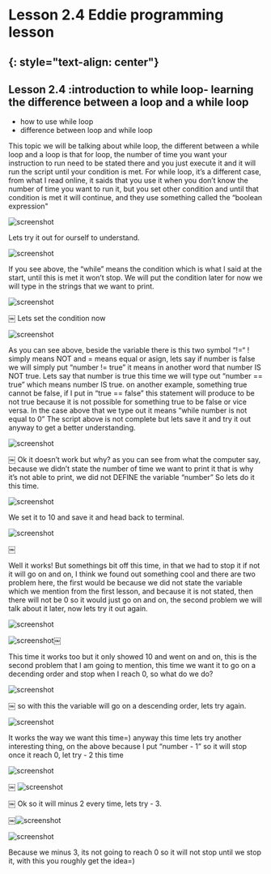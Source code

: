 # Lesson 2.4 Eddie programming lesson
{: style="text-align: center"}
------------------------------------

## Lesson 2.4 :introduction to while loop- learning the difference between a loop and a while loop

- how to use while loop
- difference between loop and while loop

This topic we will be talking about while loop, the different between a while loop and a loop is that for loop, the number of time you want your instruction to run need to be stated there and you just execute it and it will run the script until your condition is met. For while loop, it’s a different case, from what I read online, it saids that you use it when you don’t know the number of time you want to run it,  but you set other condition and until that condition is met it will continue, and they use something called the “boolean expression"

![screenshot][id]

[id]:/images/Lesson2.4/Photo1.png

Lets try it out for ourself to understand.

![screenshot][id1]

[id1]:/images/Lesson2.4/Photo2.png

 If you see above, the “while” means the condition which is what I said at the start, until this is met it won’t stop. We will put the condition later for now we will type in the strings that we want to print.

 ![screenshot][id2]

 [id2]:/images/Lesson2.4/Photo3.png
￼
Lets set the condition now

![screenshot][id3]

[id3]:/images/Lesson2.4/Photo4.png

As you can see above, beside the variable there is this two symbol “!=“ ! simply means NOT and = means equal or asign, lets say if number is false we will simply put “number != true” it means in another word that number IS NOT true.
Lets say that number is true this time we will type out “number == true” which means number IS true. on another example, something true cannot be false, if I put in “true == false” this statement will produce to be not true because it is not possible for something true to be false or vice versa. In the case above that we type out it means “while number is not equal to 0”
The script above is not complete but lets save it and try it out anyway to get a better understanding.

![screenshot][id4]

[id4]:/images/Lesson2.4/Photo5.png
￼
Ok it doesn’t work but why? as you can see from what the computer say,  because we didn’t state the number of time we want to print it that is why it’s not able to print, we did not DEFINE the variable “number” So lets do it this time.

![screenshot][id5]

[id5]:/images/Lesson2.4/Photo6.png

 We set it to 10 and save it and head back to terminal.

 ![screenshot][id6]

 [id6]:/images/Lesson2.4/Photo7.png
￼

Well it works! But somethings bit off this time, in that we had to stop it if not it will go on and on, I think we found out something cool and there are two problem here, the first would be because we did not state the variable which we mention from the first lesson, and because it is not stated, then there will not be 0 so it would just go on and on, the second problem we will talk about it later, now lets try it out again.

![screenshot][id7]

[id7]:/images/Lesson2.4/Photo8.png

![screenshot][id8]￼

[id8]:/images/Lesson2.4/Photo9.png

This time it works too but it only showed 10 and went on and on, this is the second problem that I am going to mention, this time we want it to go on a decending order and stop when I reach 0, so what do we do?

![screenshot][id9]

[id9]:/images/Lesson2.4/Photo10.png
￼
 so with this the variable will go on a descending order, lets try again.

 ![screenshot][id10]

 [id10]:/images/Lesson2.4/Photo11.png

It works the way we want this time=) anyway this time lets try another interesting thing, on the above because I put “number - 1” so it will stop once it reach 0, let try - 2 this time


![screenshot][id11]

[id11]:/images/Lesson2.4/Photo12.png
￼
![screenshot][id12]

[id12]:/images/Lesson2.4/Photo13.png
￼
 Ok so it will minus 2 every time, lets try - 3.

￼![screenshot][id13]

[id13]:/images/Lesson2.4/Photo14.png

![screenshot][id14]

[id14]:/images/Lesson2.4/Photo15.png

Because we minus 3, its not going to reach 0 so it will not stop until we stop it, with this you roughly get the idea=)
